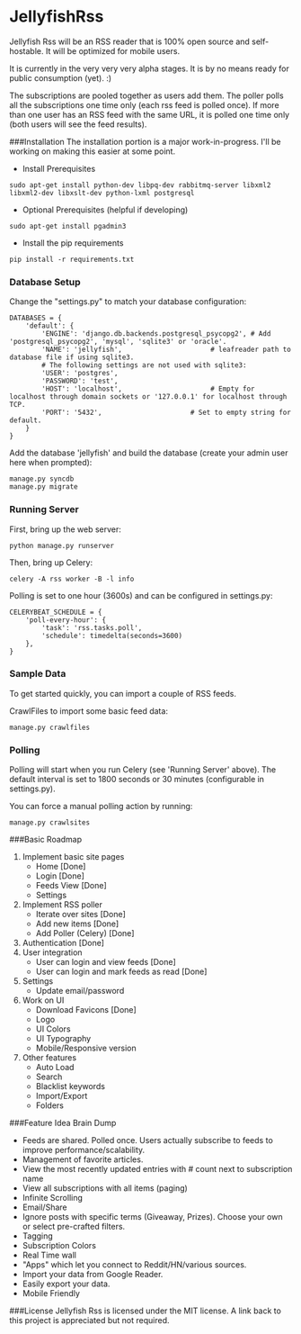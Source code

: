 JellyfishRss
============

Jellyfish Rss will be an RSS reader that is 100% open source and self-hostable. It will be optimized for mobile users.

It is currently in the very very very alpha stages. It is by no means ready for public consumption (yet). :)

The subscriptions are pooled together as users add them. The poller polls all the subscriptions one time only (each rss feed is polled once). If more than one user has an RSS feed with the same URL, it is polled one time only (both users will see the feed results).

###Installation
The installation portion is a major work-in-progress. I'll be working on making this easier at some point.

- Install Prerequisites
```
sudo apt-get install python-dev libpq-dev rabbitmq-server libxml2 libxml2-dev libxslt-dev python-lxml postgresql
```

- Optional Prerequisites (helpful if developing)
```
sudo apt-get install pgadmin3
```

- Install the pip requirements
```
pip install -r requirements.txt
```

### Database Setup
Change the "settings.py" to match your database configuration:
```
DATABASES = {
    'default': {
        'ENGINE': 'django.db.backends.postgresql_psycopg2', # Add 'postgresql_psycopg2', 'mysql', 'sqlite3' or 'oracle'.
        'NAME': 'jellyfish',                      # leafreader path to database file if using sqlite3.
        # The following settings are not used with sqlite3:
        'USER': 'postgres',
        'PASSWORD': 'test',
        'HOST': 'localhost',                      # Empty for localhost through domain sockets or '127.0.0.1' for localhost through TCP.
        'PORT': '5432',                      # Set to empty string for default.
    }
}
```
Add the database 'jellyfish' and build the database (create your admin user here when prompted):
```
manage.py syncdb
manage.py migrate
``` 

### Running Server
First, bring up the web server:
```
python manage.py runserver
```

Then, bring up Celery:
```
celery -A rss worker -B -l info
```

Polling is set to one hour (3600s) and can be configured in settings.py:
```
CELERYBEAT_SCHEDULE = {
    'poll-every-hour': {
        'task': 'rss.tasks.poll',
        'schedule': timedelta(seconds=3600)
    },
}
```

### Sample Data
To get started quickly, you can import a couple of RSS feeds.

CrawlFiles to import some basic feed data:
```
manage.py crawlfiles
```

### Polling
Polling will start when you run Celery (see 'Running Server' above). The default interval is set to 1800 seconds or 30 minutes (configurable in settings.py).

You can force a manual polling action by running:
```
manage.py crawlsites 
```

###Basic Roadmap
1. Implement basic site pages
	- Home [Done]
	- Login [Done]
	- Feeds View [Done]
	- Settings
2. Implement RSS poller
	- Iterate over sites [Done]
	- Add new items [Done]
	- Add Poller (Celery) [Done]
3. Authentication [Done]
4. User integration
	- User can login and view feeds [Done]
	- User can login and mark feeds as read [Done]
5. Settings
	- Update email/password
6. Work on UI
	- Download Favicons [Done]
	- Logo
	- UI Colors
	- UI Typography
	- Mobile/Responsive version
7. Other features
	- Auto Load
	- Search
	- Blacklist keywords
	- Import/Export
	- Folders

###Feature Idea Brain Dump
+ Feeds are shared. Polled once. Users actually subscribe to feeds to improve performance/scalability.
+ Management of favorite articles.
+ View the most recently updated entries with # count next to subscription name
+ View all subscriptions with all items (paging)
+ Infinite Scrolling
+ Email/Share
+ Ignore posts with specific terms (Giveaway, Prizes). Choose your own or select pre-crafted filters.
+ Tagging
+ Subscription Colors
+ Real Time wall
+ "Apps" which let you connect to Reddit/HN/various sources. 
+ Import your data from Google Reader.
+ Easily export your data.
+ Mobile Friendly 

###License
Jellyfish Rss is licensed under the MIT license. A link back to this project is appreciated but not required.